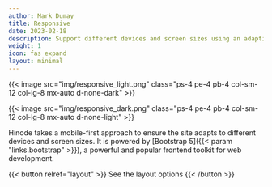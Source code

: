 ```yaml
---
author: Mark Dumay
title: Responsive
date: 2023-02-18
description: Support different devices and screen sizes using an adaptive approach.
weight: 1
icon: fas expand
layout: minimal
---
```


{{< image src="img/responsive_light.png" class="ps-4 pe-4 pb-4 col-sm-12 col-lg-8 mx-auto d-none-dark" >}}

{{< image src="img/responsive_dark.png" class="ps-4 pe-4 pb-4 col-sm-12 col-lg-8 mx-auto d-none-light" >}}

Hinode takes a mobile-first approach to ensure the site adapts to different devices and screen sizes. It is powered by [Bootstrap 5]({{< param "links.bootstrap" >}}), a powerful and popular frontend toolkit for web development.

{{< button relref="layout" >}}
    See the layout options
{{< /button >}}
